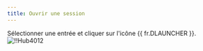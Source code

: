 ```yaml
---
title: Ouvrir une session
---
```

Sélectionner une entrée et cliquer sur l'icône {{ fr.DLAUNCHER }}.  
![!!Hub4012](https://webdevolutions.azureedge.net/docs/fr/hub/Hub4012.png) 
